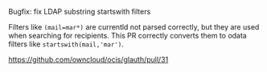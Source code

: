 Bugfix: fix LDAP substring startswith filters

Filters like `(mail=mar*)` are currentld not parsed correctly, but they are used when searching for recipients. This PR correctly converts them to odata filters like `startswith(mail,'mar')`.

https://github.com/owncloud/ocis/glauth/pull/31
